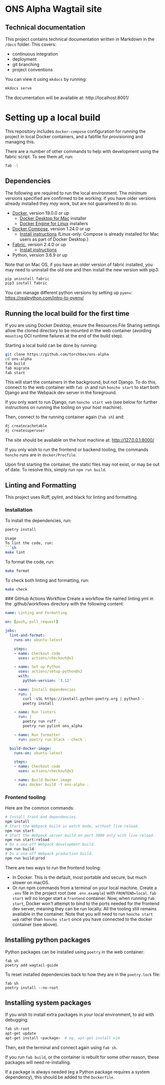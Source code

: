 # ONS Alpha Wagtail site

## Technical documentation

This project contains technical documentation written in Markdown in the `/docs` folder. This covers:

- continuous integration
- deployment
- git branching
- project conventions

You can view it using `mkdocs` by running:

```bash
mkdocs serve
```

The documentation will be available at: http://localhost:8001/

# Setting up a local build

This repository includes `docker-compose` configuration for running the project in local Docker containers,
and a fabfile for provisioning and managing this.

There are a number of other commands to help with development using the fabric script. To see them all, run:

```bash
fab -l
```

## Dependencies

The following are required to run the local environment. The minimum versions specified are confirmed to be working:
if you have older versions already installed they _may_ work, but are not guaranteed to do so.

- [Docker](https://www.docker.com/), version 19.0.0 or up
  - [Docker Desktop for Mac](https://hub.docker.com/editions/community/docker-ce-desktop-mac) installer
  - [Docker Engine for Linux](https://hub.docker.com/search?q=&type=edition&offering=community&sort=updated_at&order=desc&operating_system=linux) installers
- [Docker Compose](https://docs.docker.com/compose/), version 1.24.0 or up
  - [Install instructions](https://docs.docker.com/compose/install/) (Linux-only: Compose is already installed for Mac users as part of Docker Desktop.)
- [Fabric](https://www.fabfile.org/), version 2.4.0 or up
  - [Install instructions](https://www.fabfile.org/installing.html)
- Python, version 3.6.9 or up

Note that on Mac OS, if you have an older version of fabric installed, you may need to uninstall the old one and then install the new version with pip3:

```bash
pip uninstall fabric
pip3 install fabric
```

You can manage different python versions by setting up `pyenv`: https://realpython.com/intro-to-pyenv/

## Running the local build for the first time

If you are using Docker Desktop, ensure the Resources:File Sharing settings allow the cloned directory to be mounted in the web container (avoiding `mounting` OCI runtime failures at the end of the build step).

Starting a local build can be done by running:

```bash
git clone https://github.com/torchbox/ons-alpha
cd ons-alpha
fab build
fab migrate
fab start
```

This will start the containers in the background, but not Django. To do this, connect to the web container with `fab sh` and run `honcho start` to start both Django and the Webpack dev server in the foreground.

If you only want to run Django, run `honcho start web` (see below for further instructions on running the tooling on your host machine).

Then, connect to the running container again (`fab sh`) and:

```bash
dj createcachetable
dj createsuperuser
```

The site should be available on the host machine at: http://127.0.0.1:8000/

If you only wish to run the frontend or backend tooling, the commands `honcho` runs are in `docker/Procfile`.

Upon first starting the container, the static files may not exist, or may be out of date. To resolve this, simply run `npm run build`.

## Linting and Formatting

This project uses Ruff, pylint, and black for linting and formatting.

### Installation

To install the dependencies, run:
```sh
poetry install

Usage
To lint the code, run:
```sh
make lint
```

To format the code, run:
```sh
make format
```

To check both linting and formatting, run:
```sh
make check
```

### GitHub Actions Workflow
Create a workflow file named linting.yml in the .github/workflows directory with the following content:
```yaml
name: Linting and Formatting

on: [push, pull_request]

jobs:
  lint-and-format:
    runs-on: ubuntu-latest

    steps:
    - name: Checkout code
      uses: actions/checkout@v2

    - name: Set up Python
      uses: actions/setup-python@v2
      with:
        python-version: '3.12'

    - name: Install dependencies
      run: |
        curl -sSL https://install.python-poetry.org | python3 -
        poetry install

    - name: Run linters
      run: |
        poetry run ruff .
        poetry run pylint ons_alpha

    - name: Run formatter
      run: poetry run black --check .

  build-docker-image:
    runs-on: ubuntu-latest

    steps:
    - name: Checkout code
      uses: actions/checkout@v2

    - name: Build Docker image
      run: docker build -t ons-alpha .
```

### Frontend tooling

Here are the common commands:

```bash
# Install front-end dependencies.
npm install
# Start the Webpack build in watch mode, without live-reload.
npm run start
# Start the Webpack server build on port 3000 only with live-reload.
npm run start:reload
# Do a one-off Webpack development build.
npm run build
# Do a one-off Webpack production build.
npm run build:prod
```

There are two ways to run the frontend tooling:

- In Docker. This is the default, most portable and secure, but much slower on macOS.
- Or run npm commands from a terminal on your local machine. Create a `.env` file in the project root (see `.env.example`) with `FRONTEND=local`. `fab start` will no longer start a `frontend` container. Now, when running `fab start`, Docker won't attempt to bind to the ports needed for the frontend dev server, meaning they can be run locally. All the tooling still remains available in the container. Note that you will need to run `honcho start web` rather than `honcho start` once you have connected to the docker container (see above).

## Installing python packages

Python packages can be installed using `poetry` in the web container:

```
fab sh
poetry add wagtail-guide
```

To reset installed dependencies back to how they are in the `poetry.lock` file:

```
fab sh
poetry install --no-root
```

## Installing system packages

If you wish to install extra packages in your local environment, to aid with debugging:

```bash
fab sh-root
apt-get update
apt-get install <package>  # eg. apt-get install vim
```

Then, exit the terminal and connect again using `fab sh`.

If you run `fab build`, or the container is rebuilt for some other reason, these packages will need re-installing.

If a package is always needed (eg a Python package requires a system dependency), this should be added to the `Dockerfile`.
